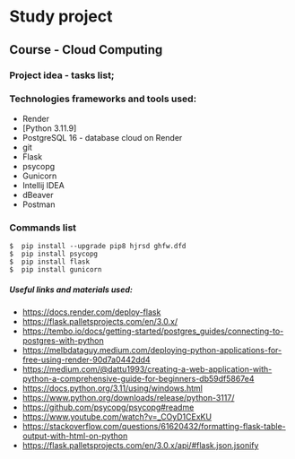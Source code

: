 # Study project

## Course - Cloud Computing

### Project idea - tasks list;

### Technologies frameworks and tools used:

- Render
- [Python 3.11.9]
- PostgreSQL 16 - database cloud on Render
- git
- Flask
- psycopg
- Gunicorn
- Intellij IDEA
- dBeaver
- Postman

### Commands list

  ```
  $  pip install --upgrade pip8 hjrsd ghfw.dfd
  $  pip install psycopg        
  $  pip install flask
  $  pip install gunicorn
  
  ```

##### Useful links and materials used:

- https://docs.render.com/deploy-flask
- https://flask.palletsprojects.com/en/3.0.x/
- https://tembo.io/docs/getting-started/postgres_guides/connecting-to-postgres-with-python
- https://melbdataguy.medium.com/deploying-python-applications-for-free-using-render-90d7a0442dd4
- https://medium.com/@dattu1993/creating-a-web-application-with-python-a-comprehensive-guide-for-beginners-db59df5867e4
- https://docs.python.org/3.11/using/windows.html
- https://www.python.org/downloads/release/python-3117/
- https://github.com/psycopg/psycopg#readme
- https://www.youtube.com/watch?v=_COyD1CExKU
- https://stackoverflow.com/questions/61620432/formatting-flask-table-output-with-html-on-python
- https://flask.palletsprojects.com/en/3.0.x/api/#flask.json.jsonify
